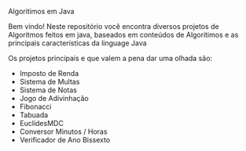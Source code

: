 Algoritimos em Java

Bem vindo!
Neste repositório você encontra diversos projetos de Algoritmos feitos em java, baseados em conteúdos de Algoritimos e as principais características da linguage Java

Os projetos principais e que valem a pena dar uma olhada são:
- Imposto de Renda
- Sistema de Multas
- Sistema de Notas
- Jogo de Adivinhação
- Fibonacci
- Tabuada
- EuclidesMDC
- Conversor Minutos / Horas
- Verificador de Ano Bissexto
